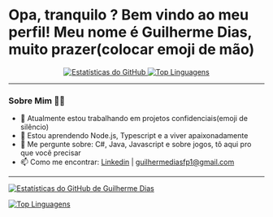 # Opa, tranquilo ? Bem vindo ao meu perfil! Meu nome é Guilherme Dias, muito prazer(colocar emoji de mão)

<p align="center">
  <a href="https://github.com/Monsterguii">
    <img src="https://github-readme-stats.vercel.app/api?username=seu-username&show_icons=true&theme=dracula&include_all_commits=true&count_private=true" alt="Estatísticas do GitHub" />
    <img src="https://github-readme-stats.vercel.app/api/top-langs/?username=seu-username&layout=compact&langs_count=7&theme=dracula" alt="Top Linguagens" />
  </a>
</p>

---

### Sobre Mim 👨‍💻
- 🔭 Atualmente estou trabalhando em projetos confidenciais(emoji de silêncio)
- 🌱 Estou aprendendo Node.js, Typescript e a viver apaixonadamente
- 💬 Me pergunte sobre: C#, Java, Javascript e sobre jogos, tô aqui pro que você precisar
- 📫 Como me encontrar: [Linkedin](https://www.linkedin.com/in/guilherme-dias-53266b29a/) | [guilhermediasfp1@gmail.com](mailto:guilhermediasfp1@gmail.com) 

---
[![Estatísticas do GitHub de Guilherme Dias](https://github-readme-stats.vercel.app/api?username=seu-username&show_icons=true&theme=dracula&include_all_commits=true&count_private=true)](https://github.com/Monsterguii)

[![Top Linguagens](https://github-readme-stats.vercel.app/api/top-langs/?username=seu-username&layout=compact&langs_count=7&theme=dracula)](https://github.com/Monsterguii)